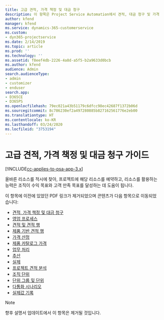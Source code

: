 ```yaml
---
title: 고급 견적, 가격 책정 및 대금 청구
description: 이 항목은 Project Service Automation에서 견적, 대금 청구 및 가격 책정에 대한 정보를 제공합니다.
author: kfend
manager: kfend
ms.service: dynamics-365-customerservice
ms.custom:
- dyn365-projectservice
ms.date: 2/14/2019
ms.topic: article
ms.prod: ''
ms.technology: ''
ms.assetid: f8eef4db-2226-4a8d-a5f5-b2a9633d0bcb
ms.author: kfend
audience: Admin
search.audienceType:
- admin
- customizer
- enduser
search.app:
- D365CE
- D365PS
ms.openlocfilehash: 79ec021a43b51179c6dfcc98ec42687f1372b06d
ms.sourcegitcommit: 8c786230ef2a497280885b827162561776e2eb00
ms.translationtype: HT
ms.contentlocale: ko-KR
ms.lasthandoff: 03/24/2020
ms.locfileid: "3753194"
---
```

# <a name="advanced-quoting-pricing-and-billing-guide"></a>고급 견적, 가격 책정 및 대금 청구 가이드

[!INCLUDE[cc-applies-to-psa-app-3.x](../../includes/cc-applies-to-psa-app-3x.md)]

올바른 리소스를 적시에 찾아, 프로젝트에 해당 리소스를 예약하고, 리소스를 활용하는 능력은 조직이 수익 목표와 고객 만족 목표를 달성하는 데 도움이 됩니다. 

이 항목에 이전에 있었던 PDF 링크가 제거되었으며 콘텐츠가 다음 항목으로 이동되었습니다:

- [견적, 가격 책정 및 대금 청구](../quote-bill-price.md)
- [영업 프로세스](../basic-sales-process.md)
- [견적 및 견적 행](../basic-quote-lines.md)
- [제품 기반 견적 행](../product-based-quote-lines.md)
- [가격 산정](../basic-pricing.md)
- [제품 카탈로그 가격](../product-catalog-pricing.md)
- [업무 처리](../basic-business-transactions.md)
- [추산](../estimates.md)
- [실제](../actuals.md)
- [프로젝트 견적 분석](../basic-analyzing-quotes.md)
- [조직 단위](../advanced-organizational.md)
- [단위 그룹 및 단위](../advanced-units.md)
- [다통화 시나리오](../advanced-currency.md)
- [실제값 기록](../advanced-actuals.md)

> [!NOTE]
> 향후 설명서 업데이트에서 이 항목은 제거될 것입니다. 
